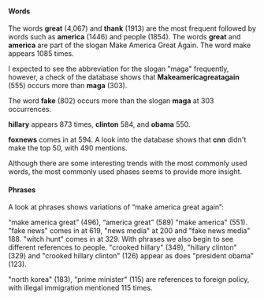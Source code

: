 #### Words

The words **great** (4,067) and **thank** (1913) are the most frequent followed by words such as **america** (1446) and people (1854).  The words **great** and **america** are part of the slogan Make America Great Again.  The word make appears 1085 times.

I expected to see the abbreviation for the slogan "maga" frequently, however, a check of the database shows that **Makeamericagreatagain** (555) occurs more than **maga** (303).

The word **fake** (802) occurs more than the slogan **maga** at 303 occurrences.

**hillary** appears 873 times, **clinton** 584, and **obama** 550.

**foxnews** comes in at 594.  A look into the database shows that **cnn** didn't make the top 50, with 490 mentions. 

Although there are some interesting trends with the most commonly used words, the most commonly used phases seems to provide more insight. 

#### Phrases 

A look at phrases shows variations of “make america great again”:

“make america great” (496), “america great” (589) "make america" (551). "fake news" comes in at 619, "news media" at 200 and "fake news media"  188. "witch hunt" comes in at 329.  With phrases we also begin to see different references to people.  "crooked hillary" (349),  "hillary clinton" (329) and "crooked hillary clinton" (126) appear as does "president obama" (123). 

"north korea" (183), "prime minister" (115) are references to foreign policy, with illegal immigration mentioned 115 times. 

 